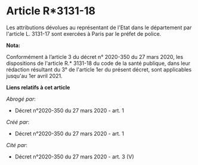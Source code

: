 # Article R*3131-18

Les attributions dévolues au représentant de l'Etat dans le département par l'article L. 3131-17 sont exercées à Paris par le
préfet de police.

**Nota:**

Conformément à l’article 3 du décret n° 2020-350 du 27 mars 2020, les dispositions de l'article R.* 3131-18 du code de la
santé publique, dans leur rédaction résultant du 3° de l'article 1er du présent décret, sont applicables jusqu'au 1er avril
2021.

**Liens relatifs à cet article**

_Abrogé par_:

  - Décret n°2020-350 du 27 mars 2020 - art. 1

_Créé par_:

  - Décret n°2020-350 du 27 mars 2020 - art. 1

_Cité par_:

  - Décret n°2020-350 du 27 mars 2020 - art. 3 (V)
